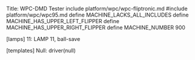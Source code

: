 Title: WPC-DMD Tester
include platform/wpc/wpc-fliptronic.md
#include platform/wpc/wpc95.md
define MACHINE_LACKS_ALL_INCLUDES
define MACHINE_HAS_UPPER_LEFT_FLIPPER
define MACHINE_HAS_UPPER_RIGHT_FLIPPER
define MACHINE_NUMBER 900

[lamps]
11: LAMP 11, ball-save

[templates]
Null: driver(null)
